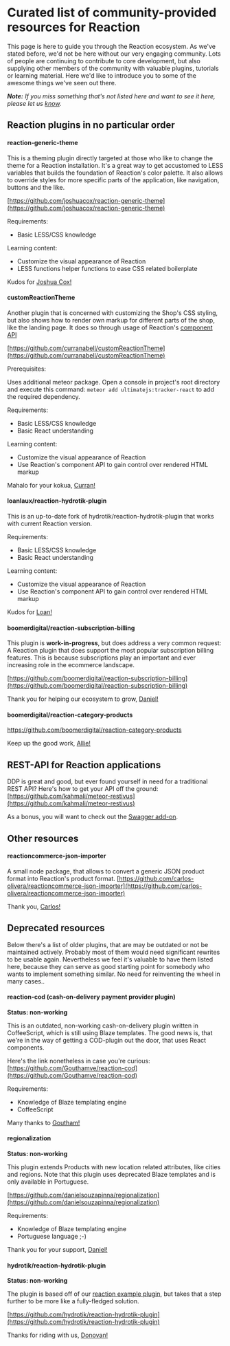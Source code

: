 # Curated list of community-provided resources for Reaction

This page is here to guide you through the Reaction ecosystem. As we've stated before, we'd not be here without our very engaging community. Lots of people are continuing to contribute to core development, but also supplying other members of the community with valuable plugins, tutorials or learning material. Here we'd like to introduce you to some of the awesome things we've seen out there.

_**Note:** If you miss something that's not listed here and want to see it here, please let us [know](mailto:hello@reactioncommerce.com)._

## Reaction plugins in no particular order

#### reaction-generic-theme

This is a theming plugin directly targeted at those who like to change the theme for a Reaction installation. It's a great way to get accustomed to LESS variables that builds the foundation of Reaction's color palette. It also allows to override styles for more specific parts of the application, like navigation, buttons and the like.

[https://github.com/joshuacox/reaction-generic-theme](https://github.com/joshuacox/reaction-generic-theme)

Requirements:
- Basic LESS/CSS knowledge

Learning content:
- Customize the visual appearance of Reaction
- LESS functions helper functions to ease CSS related boilerplate

Kudos for [Joshua Cox!](https://github.com/joshuacox)


#### customReactionTheme

Another plugin that is concerned with customizing the Shop's CSS styling, but also shows how to render own markup for different parts of the shop, like the landing page. It does so through usage of Reaction's [component API](http://api.docs.reactioncommerce.com/Components.html)

[https://github.com/curranabell/customReactionTheme](https://github.com/curranabell/customReactionTheme)


Prerequisites:

Uses additional meteor package. Open a console in project's root directory and execute this command: `meteor add ultimatejs:tracker-react` to add the required dependency.


Requirements:
- Basic LESS/CSS knowledge
- Basic React understanding

Learning content:
- Customize the visual appearance of Reaction
- Use Reaction's component API to gain control over rendered HTML markup

Mahalo for your kokua, [Curran!](https://github.com/curranabell)


#### loanlaux/reaction-hydrotik-plugin

This is an up-to-date fork of hydrotik/reaction-hydrotik-plugin that works with current Reaction version.

Requirements:
- Basic LESS/CSS knowledge
- Basic React understanding

Learning content:
- Customize the visual appearance of Reaction
- Use Reaction's component API to gain control over rendered HTML markup

Kudos for [Loan!](https://github.com/loanlaux)

#### boomerdigital/reaction-subscription-billing

This plugin is **work-in-progress**, but does address a very common request: A Reaction  plugin that does support the most popular subscription billing features. This is because subscriptions play an important and ever increasing role in the ecommerce landscape.

[https://github.com/boomerdigital/reaction-subscription-billing](https://github.com/boomerdigital/reaction-subscription-billing)

Thank you for helping our ecosystem to grow, [Daniel!](https://github.com/dhonig)


#### boomerdigital/reaction-category-products
 https://github.com/boomerdigital/reaction-category-products


Keep up the good work, [Allie!](https://github.com/acreilly)


## REST-API for Reaction applications
DDP is great and good, but ever found yourself in need for a traditional REST API? Here's how to get your API off the ground:
[https://github.com/kahmali/meteor-restivus](https://github.com/kahmali/meteor-restivus)

As a bonus, you will want to check out the [Swagger add-on](https://github.com/apinf/restivus-swagger).


## Other resources

#### reactioncommerce-json-importer
A small node package, that allows to convert a generic JSON product format into Reaction's product format.
[https://github.com/carlos-olivera/reactioncommerce-json-importer](https://github.com/carlos-olivera/reactioncommerce-json-importer)

Thank you, [Carlos!](https://github.com/carlos-olivera)

## Deprecated resources
Below there's a list of older plugins, that are may be outdated or not be maintained actively. Probably most of them would need significant rewrites to be usable again. Nevertheless we feel it's valuable to have them listed here, because they can serve as good starting point for somebody who wants to implement something similar. No need for reinventing the wheel in many cases..



#### reaction-cod (cash-on-delivery payment provider plugin)
**Status: non-working**

This is an outdated, non-working cash-on-delivery plugin written in CoffeeScript, which is still using Blaze templates. The good news is, that we're in the way of getting a COD-plugin out the door, that uses React components.

Here's the link nonetheless in case you're curious:
[https://github.com/Gouthamve/reaction-cod](https://github.com/Gouthamve/reaction-cod)

Requirements:
- Knowledge of Blaze templating engine
- CoffeeScript

Many thanks to [Goutham!](https://github.com/Gouthamve)

#### regionalization

**Status: non-working**

This plugin extends Products with new location related attributes, like cities and regions. Note that this plugin uses deprecated Blaze templates and is only available in Portuguese.

[https://github.com/danielsouzapinna/regionalization](https://github.com/danielsouzapinna/regionalization)

Requirements:
- Knowledge of Blaze templating engine
- Portuguese language ;-)

Thank you for your support, [Daniel!](https://github.com/danielsouzapinn)


#### hydrotik/reaction-hydrotik-plugin

**Status: non-working**

The plugin is based off of our [reaction example plugin](https://github.com/reactioncommerce/reaction-example-plugin), but takes that a step further to be more like a fully-fledged solution.

[https://github.com/hydrotik/reaction-hydrotik-plugin](https://github.com/hydrotik/reaction-hydrotik-plugin)

Thanks for riding with us, [Donovan!](https://github.com/hydrotik)
